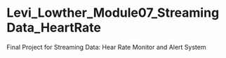 # Levi_Lowther_Module07_StreamingData_HeartRate
Final Project for Streaming Data: Hear Rate Monitor and Alert System
